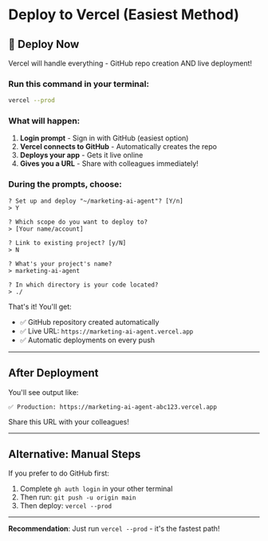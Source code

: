 # Deploy to Vercel (Easiest Method)

## 🚀 Deploy Now

Vercel will handle everything - GitHub repo creation AND live deployment!

### Run this command in your terminal:

```bash
vercel --prod
```

### What will happen:

1. **Login prompt** - Sign in with GitHub (easiest option)
2. **Vercel connects to GitHub** - Automatically creates the repo
3. **Deploys your app** - Gets it live online
4. **Gives you a URL** - Share with colleagues immediately!

### During the prompts, choose:

```
? Set up and deploy "~/marketing-ai-agent"? [Y/n]
> Y

? Which scope do you want to deploy to?
> [Your name/account]

? Link to existing project? [y/N]
> N

? What's your project's name?
> marketing-ai-agent

? In which directory is your code located?
> ./
```

That's it! You'll get:
- ✅ GitHub repository created automatically
- ✅ Live URL: `https://marketing-ai-agent.vercel.app`
- ✅ Automatic deployments on every push

---

## After Deployment

You'll see output like:

```
✅ Production: https://marketing-ai-agent-abc123.vercel.app
```

Share this URL with your colleagues!

---

## Alternative: Manual Steps

If you prefer to do GitHub first:

1. Complete `gh auth login` in your other terminal
2. Then run: `git push -u origin main`
3. Then deploy: `vercel --prod`

---

**Recommendation**: Just run `vercel --prod` - it's the fastest path!
